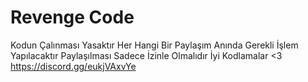 # Revenge Code
Kodun Çalınması Yasaktır Her Hangi Bir Paylaşım Anında Gerekli İşlem Yapılacaktır
Paylaşılması Sadece İzinle Olmalıdır
İyi Kodlamalar <3
https://discord.gg/eukjVAxvYe
